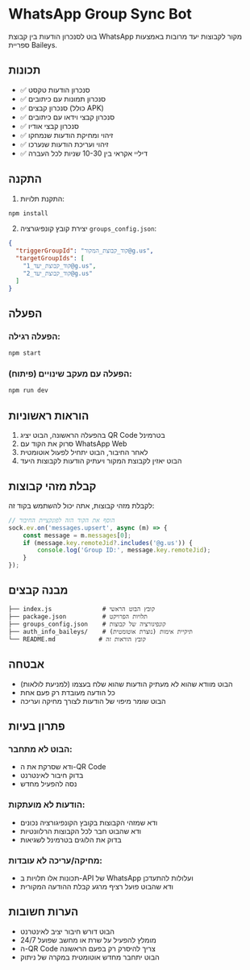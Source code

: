 # WhatsApp Group Sync Bot

בוט לסנכרון הודעות בין קבוצת WhatsApp מקור לקבוצות יעד מרובות באמצעות ספריית Baileys.

## תכונות

- ✅ סנכרון הודעות טקסט
- ✅ סנכרון תמונות עם כיתובים
- ✅ סנכרון קבצים (כולל APK)
- ✅ סנכרון קבצי וידאו עם כיתובים
- ✅ סנכרון קבצי אודיו
- ✅ זיהוי ומחיקת הודעות שנמחקו
- ✅ זיהוי ועריכת הודעות שנערכו
- ✅ דיליי אקראי בין 10-30 שניות לכל העברה

## התקנה

1. התקנת תלויות:
```bash
npm install
```

2. יצירת קובץ קונפיגורציה `groups_config.json`:
```json
{
  "triggerGroupId": "קוד_קבוצת_המקור@g.us",
  "targetGroupIds": [
    "קוד_קבוצת_יעד_1@g.us",
    "קוד_קבוצת_יעד_2@g.us"
  ]
}
```

## הפעלה

### הפעלה רגילה:
```bash
npm start
```

### הפעלה עם מעקב שינויים (פיתוח):
```bash
npm run dev
```

## הוראות ראשוניות

1. בהפעלה הראשונה, הבוט יציג QR Code בטרמינל
2. סרוק את הקוד עם WhatsApp Web
3. לאחר החיבור, הבוט יתחיל לפעול אוטומטית
4. הבוט יאזין לקבוצת המקור ויעתיק הודעות לקבוצות היעד

## קבלת מזהי קבוצות

לקבלת מזהי קבוצות, אתה יכול להשתמש בקוד זה:

```javascript
// הוסף את הקוד הזה לפונקציית החיבור
sock.ev.on('messages.upsert', async (m) => {
    const message = m.messages[0];
    if (message.key.remoteJid?.includes('@g.us')) {
        console.log('Group ID:', message.key.remoteJid);
    }
});
```

## מבנה קבצים

```
├── index.js              # קובץ הבוט הראשי
├── package.json          # תלויות הפרויקט
├── groups_config.json    # קונפיגורציה של קבוצות
├── auth_info_baileys/    # תיקיית אימות (נוצרת אוטומטית)
└── README.md            # קובץ הוראות זה
```

## אבטחה

- הבוט מוודא שהוא לא מעתיק הודעות שהוא שלח בעצמו (למניעת לולאות)
- כל הודעה מעובדת רק פעם אחת
- הבוט שומר מיפוי של הודעות לצורך מחיקה ועריכה

## פתרון בעיות

### הבוט לא מתחבר:
- ודא שסרקת את ה-QR Code
- בדוק חיבור לאינטרנט
- נסה להפעיל מחדש

### הודעות לא מועתקות:
- ודא שמזהי הקבוצות בקובץ הקונפיגורציה נכונים
- ודא שהבוט חבר לכל הקבוצות הרלוונטיות
- בדוק את הלוגים בטרמינל לשגיאות

### מחיקה/עריכה לא עובדות:
- תכונות אלו תלויות ב-API של WhatsApp ועלולות להתעדכן
- ודא שהבוט פועל רציף מרגע קבלת ההודעה המקורית

## הערות חשובות

- הבוט דורש חיבור יציב לאינטרנט
- מומלץ להפעיל על שרת או מחשב שפועל 24/7
- ה-QR Code צריך להיסרק רק בפעם הראשונה
- הבוט יתחבר מחדש אוטומטית במקרה של ניתוק